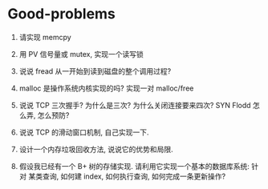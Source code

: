 Good-problems
=============
1. 请实现 memcpy

2. 用 PV 信号量或 mutex, 实现一个读写锁

3. 说说 fread 从一开始到读到磁盘的整个调用过程?

4. malloc 是操作系统内核实现的吗? 实现一对 malloc/free

5. 说说 TCP 三次握手? 为什么是三次? 为什么关闭连接要来四次? SYN Flodd 怎么弄,
   怎么预防?

6. 说说 TCP 的滑动窗口机制, 自己实现一下.

7. 设计一个内存垃圾回收方法, 说说它的优势和局限.

8. 假设我已经有一个 B+ 树的存储实现. 请利用它实现一个基本的数据库系统: 针对
   某类查询, 如何建 index, 如何执行查询, 如何完成一条更新操作?
